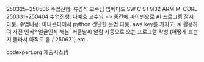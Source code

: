 250325~250506 수업진행: 류경식 교수님
임베디드 SW 
C
STM32 ARM M-CORE
250331~250404 수업진행: 나예호 교수님 => 중간에 파이썬으로 AI 프로그램 잠시 다룸.
수업내용: 아나콘다에서 python 간단한 문법 다룸. aws key를 가지고, ai 활용하여 사진 인식? 얼굴인식 해봄. 서울날씨 알람 자동으로 오는 프로그램 작성.(어떻게 끄는지 몰라서 아직도 옴./ 250621) etc.

codexpert.org 제출시스템
